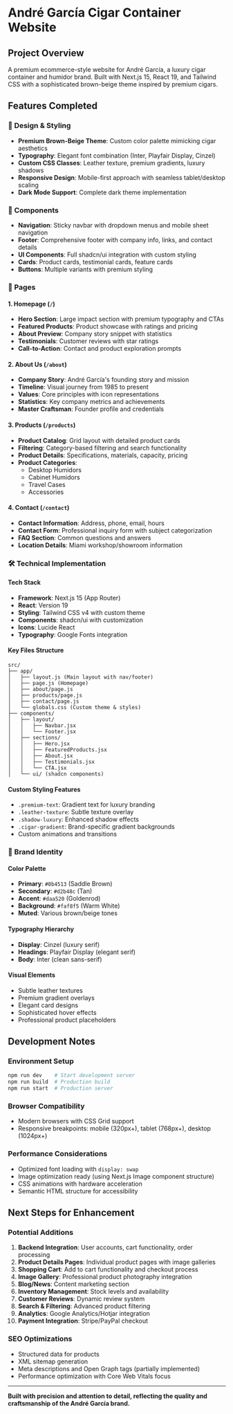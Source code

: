 # André García Cigar Container Website

## Project Overview
A premium ecommerce-style website for André García, a luxury cigar container and humidor brand. Built with Next.js 15, React 19, and Tailwind CSS with a sophisticated brown-beige theme inspired by premium cigars.

## Features Completed

### 🎨 Design & Styling
- **Premium Brown-Beige Theme**: Custom color palette mimicking cigar aesthetics
- **Typography**: Elegant font combination (Inter, Playfair Display, Cinzel)
- **Custom CSS Classes**: Leather texture, premium gradients, luxury shadows
- **Responsive Design**: Mobile-first approach with seamless tablet/desktop scaling
- **Dark Mode Support**: Complete dark theme implementation

### 🧩 Components
- **Navigation**: Sticky navbar with dropdown menus and mobile sheet navigation
- **Footer**: Comprehensive footer with company info, links, and contact details
- **UI Components**: Full shadcn/ui integration with custom styling
- **Cards**: Product cards, testimonial cards, feature cards
- **Buttons**: Multiple variants with premium styling

### 📄 Pages

#### 1. **Homepage (`/`)**
- **Hero Section**: Large impact section with premium typography and CTAs
- **Featured Products**: Product showcase with ratings and pricing
- **About Preview**: Company story snippet with statistics
- **Testimonials**: Customer reviews with star ratings
- **Call-to-Action**: Contact and product exploration prompts

#### 2. **About Us (`/about`)**
- **Company Story**: André García's founding story and mission
- **Timeline**: Visual journey from 1985 to present
- **Values**: Core principles with icon representations
- **Statistics**: Key company metrics and achievements
- **Master Craftsman**: Founder profile and credentials

#### 3. **Products (`/products`)**
- **Product Catalog**: Grid layout with detailed product cards
- **Filtering**: Category-based filtering and search functionality
- **Product Details**: Specifications, materials, capacity, pricing
- **Product Categories**: 
  - Desktop Humidors
  - Cabinet Humidors  
  - Travel Cases
  - Accessories

#### 4. **Contact (`/contact`)**
- **Contact Information**: Address, phone, email, hours
- **Contact Form**: Professional inquiry form with subject categorization
- **FAQ Section**: Common questions and answers
- **Location Details**: Miami workshop/showroom information

### 🛠 Technical Implementation

#### **Tech Stack**
- **Framework**: Next.js 15 (App Router)
- **React**: Version 19
- **Styling**: Tailwind CSS v4 with custom theme
- **Components**: shadcn/ui with customization
- **Icons**: Lucide React
- **Typography**: Google Fonts integration

#### **Key Files Structure**
```
src/
├── app/
│   ├── layout.js (Main layout with nav/footer)
│   ├── page.js (Homepage)
│   ├── about/page.js
│   ├── products/page.js
│   ├── contact/page.js
│   └── globals.css (Custom theme & styles)
├── components/
│   ├── layout/
│   │   ├── Navbar.jsx
│   │   └── Footer.jsx
│   ├── sections/
│   │   ├── Hero.jsx
│   │   ├── FeaturedProducts.jsx
│   │   ├── About.jsx
│   │   ├── Testimonials.jsx
│   │   └── CTA.jsx
│   └── ui/ (shadcn components)
```

#### **Custom Styling Features**
- `.premium-text`: Gradient text for luxury branding
- `.leather-texture`: Subtle texture overlay
- `.shadow-luxury`: Enhanced shadow effects
- `.cigar-gradient`: Brand-specific gradient backgrounds
- Custom animations and transitions

### 🎯 Brand Identity

#### **Color Palette**
- **Primary**: `#8b4513` (Saddle Brown)
- **Secondary**: `#d2b48c` (Tan)
- **Accent**: `#daa520` (Goldenrod)
- **Background**: `#faf8f5` (Warm White)
- **Muted**: Various brown/beige tones

#### **Typography Hierarchy**
- **Display**: Cinzel (luxury serif)
- **Headings**: Playfair Display (elegant serif)
- **Body**: Inter (clean sans-serif)

#### **Visual Elements**
- Subtle leather textures
- Premium gradient overlays
- Elegant card designs
- Sophisticated hover effects
- Professional product placeholders

## Development Notes

### **Environment Setup**
```bash
npm run dev    # Start development server
npm run build  # Production build
npm run start  # Production server
```

### **Browser Compatibility**
- Modern browsers with CSS Grid support
- Responsive breakpoints: mobile (320px+), tablet (768px+), desktop (1024px+)

### **Performance Considerations**
- Optimized font loading with `display: swap`
- Image optimization ready (using Next.js Image component structure)
- CSS animations with hardware acceleration
- Semantic HTML structure for accessibility

## Next Steps for Enhancement

### **Potential Additions**
1. **Backend Integration**: User accounts, cart functionality, order processing
2. **Product Details Pages**: Individual product pages with image galleries
3. **Shopping Cart**: Add to cart functionality and checkout process
4. **Image Gallery**: Professional product photography integration
5. **Blog/News**: Content marketing section
6. **Inventory Management**: Stock levels and availability
7. **Customer Reviews**: Dynamic review system
8. **Search & Filtering**: Advanced product filtering
9. **Analytics**: Google Analytics/Hotjar integration
10. **Payment Integration**: Stripe/PayPal checkout

### **SEO Optimizations**
- Structured data for products
- XML sitemap generation
- Meta descriptions and Open Graph tags (partially implemented)
- Performance optimization with Core Web Vitals focus

---

**Built with precision and attention to detail, reflecting the quality and craftsmanship of the André García brand.** 